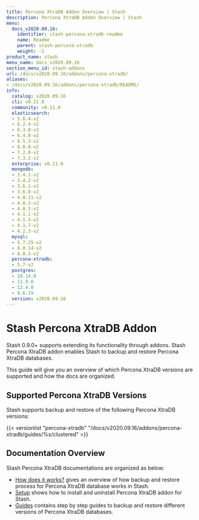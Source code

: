 ```yaml
---
title: Percona XtraDB Addon Overview | Stash
description: Percona XtraDB Addon Overview | Stash
menu:
  docs_v2020.09.16:
    identifier: stash-percona-xtradb-readme
    name: Readme
    parent: stash-percona-xtradb
    weight: -1
product_name: stash
menu_name: docs_v2020.09.16
section_menu_id: stash-addons
url: /docs/v2020.09.16/addons/percona-xtradb/
aliases:
- /docs/v2020.09.16/addons/percona-xtradb/README/
info:
  catalog: v2020.09.16
  cli: v0.11.0
  community: v0.11.0
  elasticsearch:
  - 5.6.4-v2
  - 6.2.4-v2
  - 6.3.0-v2
  - 6.4.0-v2
  - 6.5.3-v2
  - 6.8.0-v2
  - 7.2.0-v2
  - 7.3.2-v2
  enterprise: v0.11.0
  mongodb:
  - 3.4.1-v2
  - 3.4.2-v2
  - 3.6.1-v2
  - 3.6.8-v2
  - 4.0.11-v2
  - 4.0.3-v2
  - 4.0.5-v2
  - 4.1.1-v2
  - 4.1.4-v2
  - 4.1.7-v2
  - 4.2.3-v2
  mysql:
  - 5.7.25-v2
  - 8.0.14-v2
  - 8.0.3-v2
  percona-xtradb:
  - 5.7-v2
  postgres:
  - 10.14.0
  - 11.9.0
  - 12.4.0
  - 9.6.19
  version: v2020.09.16
---
```


# Stash Percona XtraDB Addon

Stash 0.9.0+ supports extending its functionality through addons. Stash Percona XtraDB addon enables Stash to backup and restore Percona XtraDB databases.

This guide will give you an overview of which Percona XtraDB versions are supported and how the docs are organized.

## Supported Percona XtraDB Versions

Stash supports backup and restore of the following Percona XtraDB versions:

{{< versionlist "percona-xtradb" "/docs/v2020.09.16/addons/percona-xtradb/guides/%s/clustered" >}}

## Documentation Overview

Stash Percona XtraDB documentations are organized as below:

- [How does it works?](/docs/v2020.09.16/addons/percona-xtradb/overview) gives an overview of how backup and restore process for Percona XtraDB database works in Stash.
- [Setup](/docs/v2020.09.16/addons/percona-xtradb/setup/install) shows how to install and uninstall Percona XtraDB addon for Stash.
- [Guides](/docs/v2020.09.16/addons/percona-xtradb/guides/5.7/clustered) contains step by step guides to backup and restore different versions of Percona XtraDB databases.
